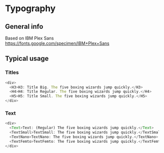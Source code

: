 # Typography

## General info

Based on IBM Plex Sans
https://fonts.google.com/specimen/IBM+Plex+Sans

## Typical usage

### Titles

```typescript
<div>
  <H3>H3: Title Big. The five boxing wizards jump quickly.</H3>
  <H4>H4: Title Regular. The five boxing wizards jump quickly.</H4>
  <H5>H5: Title Small. The five boxing wizards jump quickly.</H5>
</div>
```

### Text

```typescript
<div>
  <Text>Text: (Regular) The five boxing wizards jump quickly.</Text>
  <TextSmall>TextSmall: The five boxing wizards jump quickly.</TextSmall>
  <TextNano>TextNano: The five boxing wizards jump quickly.</TextNano>
  <TextFemto>TextFemto: The five boxing wizards jump quickly.</TextFemto>
</div>
```
